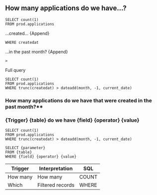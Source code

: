 ## How many applications do we have...?
```
SELECT count(1)
FROM prod.applications
```
...created...
{Append}
```
WHERE createdat
```
...in the past month?
{Append}
```
> 
```
Full query
```
SELECT count(1)
FROM prod.applications
WHERE trunc(createdat) > dateadd(month, -1, current_date)
```



### How many applications do we have that were created in the past month?**
### {Trigger} {table} do we have {field} {operator} {value}

```
SELECT count(1)
FROM prod.applications
WHERE trunc(createdat) > dateadd(month, -1, current_date)
```

```
SELECT {parameter}
FROM {table}
WHERE {field} {operator} {value}
```


| Trigger | Interpretation | SQL |
|---------|----------------|-----|
|How many | How many       |COUNT|
|Which | Filtered records | WHERE|

